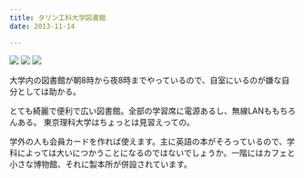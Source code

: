 ```yaml
---
title: タリン工科大学図書館
date: 2013-11-14

---
```



![](https://farm6.staticflickr.com/5788/21093479181_0d4a956a02_b.jpg)
![](https://farm6.staticflickr.com/5474/11752198103_637aa8269d_k.jpg)
![](https://farm8.staticflickr.com/7388/11752196383_5cd118c541_k.jpg)


大学内の図書館が朝8時から夜8時までやっているので、自室にいるのが嫌な自分としては助かる。

とても綺麗で便利で広い図書館。全部の学習席に電源あるし、無線LANももちろんある。
東京理科大学はちょっとは見習えっての。

学外の人も会員カードを作れば使えます。主に英語の本がそろっているので、学科によっては大いにつかうことになるのではないでしょうか。一階にはカフェと小さな博物館、それに製本所が併設されています。

